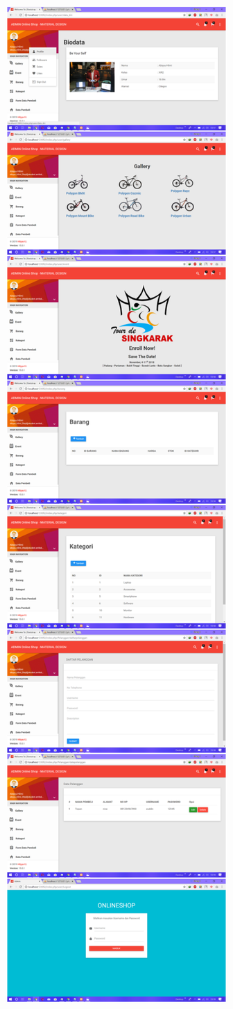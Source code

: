 ![alt text](https://github.com/hilyyu12/Lap_Praktikum/blob/master/Screenshot%20(128).png)
![alt text](https://github.com/hilyyu12/Lap_Praktikum/blob/master/Screenshot%20(129).png)
![alt text](https://github.com/hilyyu12/Lap_Praktikum/blob/master/Screenshot%20(130).png)
![alt text](https://github.com/hilyyu12/Lap_Praktikum/blob/master/Screenshot%20(131).png)
![alt text](https://github.com/hilyyu12/Lap_Praktikum/blob/master/Screenshot%20(132).png)
![alt text](https://github.com/hilyyu12/Lap_Praktikum/blob/master/Screenshot%20(133).png)
![alt text](https://github.com/hilyyu12/Lap_Praktikum/blob/master/Screenshot%20(134).png)
![alt text](https://github.com/hilyyu12/Lap_Praktikum/blob/master/Screenshot%20(135).png)
